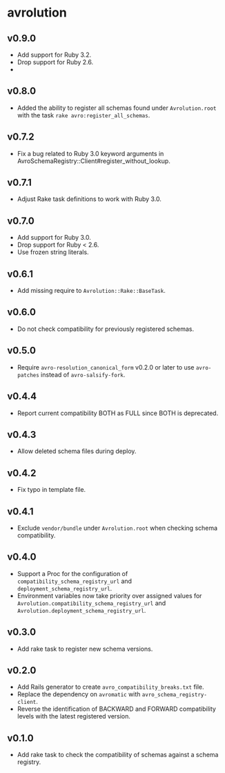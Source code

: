 # avrolution

## v0.9.0
- Add support for Ruby 3.2.
- Drop support for Ruby 2.6.
- 
## v0.8.0
- Added the ability to register all schemas found under `Avrolution.root` with the task
  `rake avro:register_all_schemas`.

## v0.7.2
- Fix a bug related to Ruby 3.0 keyword arguments in
  AvroSchemaRegistry::Client#register_without_lookup.

## v0.7.1
- Adjust Rake task definitions to work with Ruby 3.0.

## v0.7.0
- Add support for Ruby 3.0.
- Drop support for Ruby < 2.6.
- Use frozen string literals.

## v0.6.1
- Add missing require to `Avrolution::Rake::BaseTask`.

## v0.6.0
- Do not check compatibility for previously registered schemas.

## v0.5.0
- Require `avro-resolution_canonical_form` v0.2.0 or later to use
  `avro-patches` instead of `avro-salsify-fork`.

## v0.4.4
- Report current compatibility BOTH as FULL since BOTH is deprecated.

## v0.4.3
- Allow deleted schema files during deploy.

## v0.4.2
- Fix typo in template file.

## v0.4.1
- Exclude `vendor/bundle` under `Avrolution.root` when checking schema
  compatibility.

## v0.4.0
- Support a Proc for the configuration of `compatibility_schema_registry_url`
  and `deployment_schema_registry_url`.
- Environment variables now take priority over assigned values for
  `Avrolution.compatibility_schema_registry_url` and
  `Avrolution.deployment_schema_registry_url`.

## v0.3.0
- Add rake task to register new schema versions.

## v0.2.0
- Add Rails generator to create `avro_compatibility_breaks.txt` file.
- Replace the dependency on `avromatic` with `avro_schema_registry-client`.
- Reverse the identification of BACKWARD and FORWARD compatibility levels
  with the latest registered version.

## v0.1.0
- Add rake task to check the compatibility of schemas against a schema registry.

